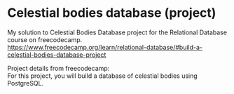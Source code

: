 # Celestial bodies database (project)
My solution to Celestial Bodies Database project for the Relational Database course on freecodecamp.  
https://www.freecodecamp.org/learn/relational-database/#build-a-celestial-bodies-database-project

Project details from freecodecamp:  
For this project, you will build a database of celestial bodies using PostgreSQL.


